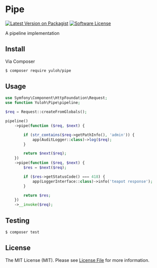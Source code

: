 # Pipe

[![Latest Version on Packagist][ico-version]][link-packagist]
[![Software License][ico-license]](LICENSE.md)

A pipeline implementation

## Install

Via Composer

``` bash
$ composer require yuloh/pipe
```

## Usage

``` php
use Symfony\Component\HttpFoundation\Request;
use function Yuloh\Pipe\pipeline;

$req = Request::createFromGlobals();

pipeline()
    ->pipe(function ($req, $next) {

        if (str_contains($req->getPathInfo(), 'admin')) {
            app(AuditLogger::class)->log($req);
        }

        return $next($req);
    })
    ->pipe(function ($req, $next) {
        $res = $next($req);

        if ($res->getStatusCode() === 418) {
            app(LoggerInterface::class)->info('teapot response');
        }

        return $res;
    })
    ->__invoke($req);
```

## Testing

``` bash
$ composer test
```

## License

The MIT License (MIT). Please see [License File](LICENSE.md) for more information.

[ico-version]: https://img.shields.io/packagist/v/yuloh/pipe.svg?style=flat-square
[ico-license]: https://img.shields.io/badge/license-MIT-brightgreen.svg?style=flat-square
[ico-travis]: https://img.shields.io/travis/yuloh/pipe/master.svg?style=flat-square

[link-packagist]: https://packagist.org/packages/yuloh/pipe

